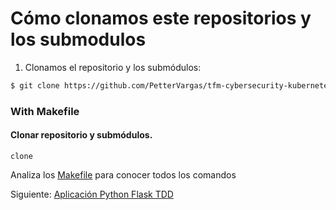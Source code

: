 # Cómo clonamos este repositorios y los submodulos

1. Clonamos el repositorio y los submódulos:

```sh
$ git clone https://github.com/PetterVargas/tfm-cybersecurity-kubernetes --recursive --jobs 1
```

### With Makefile

#### Clonar repositorio y submódulos.

```shell
clone
```

Analiza los [Makefile](Makefile) para conocer todos los comandos

Siguiente: [Aplicación Python Flask TDD](03-aplication-python-flask-tdd.md)